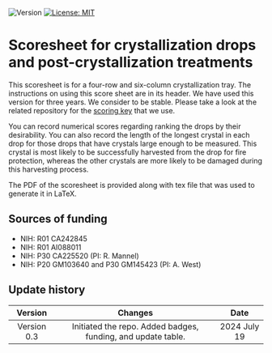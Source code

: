 ![Version](https://img.shields.io/static/v3?label=crystallization-observation-record-24wells&message=0.1&color=brightcolor)
[![License: MIT](https://img.shields.io/badge/License-MIT-blue.svg)](https://opensource.org/licenses/MIT)


# Scoresheet for crystallization drops and post-crystallization treatments

This scoresheet is for a four-row and six-column crystallization tray.
The instructions on using this score sheet are in its header.
We have used this version for three years. 
We consider to be stable.
Please take a look at the related repository for the [scoring key](https://github.com/MooersLab/crystal-score-key) that we use.

You can record numerical scores regarding ranking the drops by their desirability.
You can also record the length of the longest crystal in each drop for those drops that have crystals large enough to be measured.
This crystal is most likely to be successfully harvested from the drop for fire protection, whereas the other crystals are more likely to be damaged during this harvesting process.

The PDF of the scoresheet is provided along with tex file that was used to generate it in LaTeX.

## Sources of funding

- NIH: R01 CA242845
- NIH: R01 AI088011
- NIH: P30 CA225520 (PI: R. Mannel)
- NIH: P20 GM103640 and P30 GM145423 (PI: A. West)

## Update history

|Version      | Changes                                                                                                                                    | Date                 |
|:-----------:|:------------------------------------------------------------------------------------------------------------------------------------------:|:--------------------:|
| Version 0.3 |  Initiated the repo. Added badges, funding, and update table.                                                                               | 2024 July 19         |
